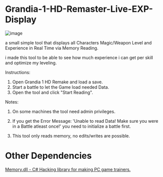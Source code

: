 # Grandia-1-HD-Remaster-Live-EXP-Display
![image](https://user-images.githubusercontent.com/28743231/161769900-19760257-98a1-4ca2-84fd-18da35dea30a.png)

a small simple tool that displays all Characters Magic/Weapon Level and Experience in Real Time via Memory Reading.

i made this tool to be able to see how much experience i can get per skill and optimize my leveling.


Instructions:

1. Open Grandia 1 HD Remake and load a save.
2. Start a battle to let the Game load needed Data.
3. Open the tool and click "Start Reading".

Notes:

1. On some machines the tool need admin privileges.

2. If you get the Error Message: 'Unable to read Data! Make sure you were in a Battle atleast once!' you need to initialize a battle first.

3. This tool only reads memory, no edits/writes are possible.

# Other Dependencies #
[Memory.dll - C# Hacking library for making PC game trainers.](https://github.com/erfg12/memory.dll/)
